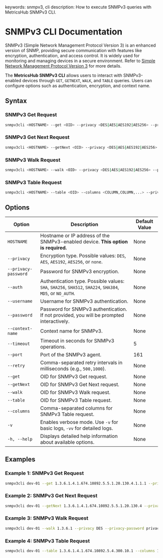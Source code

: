 keywords: snmpv3, cli
description: How to execute SNMPv3 queries with MetricsHub SNMPv3 CLI.

# SNMPv3 CLI Documentation

SNMPv3 (Simple Network Management Protocol Version 3) is an enhanced version of SNMP, providing secure communication with features like encryption, authentication, and access control. It is widely used for monitoring and managing devices in a secure environment. Refer to [Simple Network Management Protocol Version 3](https://en.wikipedia.org/wiki/Simple_Network_Management_Protocol#Version_3) for more details.

The **MetricsHub SNMPv3 CLI** allows users to interact with SNMPv3-enabled devices through `GET`, `GETNEXT`, `WALK`, and `TABLE` queries. Users can configure options such as authentication, encryption, and context name.

## Syntax

### SNMPv3 Get Request

```bash
snmpv3cli <HOSTNAME> --get <OID> --privacy <DES|AES|AES192|AES256> --privacy-password <PASSWORD> --auth <SHA|SHA256|SHA512|SHA384|SHA224|MD5> --username <USERNAME> --password <PASSWORD> --context-name <CONTEXT> --timeout <TIMEOUT> --retry <INTERVAL1>,<INTERVAL2>,...
```

### SNMPv3 Get Next Request

```bash
snmpv3cli <HOSTNAME> --getNext <OID> --privacy <DES|AES|AES192|AES256> --privacy-password <PASSWORD> --auth <SHA|SHA256|SHA512|SHA384|SHA224|MD5> --username <USERNAME> --password <PASSWORD> --context-name <CONTEXT> --timeout <TIMEOUT> --retry <INTERVAL1>,<INTERVAL2>,...
```

### SNMPv3 Walk Request

```bash
snmpv3cli <HOSTNAME> --walk <OID> --privacy <DES|AES|AES192|AES256> --privacy-password <PASSWORD> --auth <SHA|SHA256|SHA512|SHA384|SHA224|MD5> --username <USERNAME> --password <PASSWORD> --context-name <CONTEXT> --timeout <TIMEOUT> --retry <INTERVAL1>,<INTERVAL2>,...
```

### SNMPv3 Table Request

```bash
snmpv3cli <HOSTNAME> --table <OID> --columns <COLUMN,COLUMN,...> --privacy <DES|AES|AES192|AES256> --privacy-password <PASSWORD> --auth <SHA|SHA256|SHA512|SHA384|SHA224|MD5> --username <USERNAME> --password <PASSWORD> --context-name <CONTEXT> --timeout <TIMEOUT> --retry <INTERVAL1>,<INTERVAL2>,...
```

## Options

| Option               | Description                                                                                               | Default Value |
| -------------------- |-----------------------------------------------------------------------------------------------------------| ------------- |
| `HOSTNAME`           | Hostname or IP address of the SNMPv3-enabled device. **This option is required.**                         | None          |
| `--privacy`          | Encryption type. Possible values: `DES`, `AES`, `AES192`, `AES256`, or `none`.                            | None          |
| `--privacy-password` | Password for SNMPv3 encryption.                                                                           | None          |
| `--auth`             | Authentication type. Possible values: `SHA`, `SHA256`, `SHA512`, `SHA224`, `SHA384`, `MD5`, or `NO_AUTH`. | None          |
| `--username`         | Username for SNMPv3 authentication.                                                                       | None          |
| `--password`         | Password for SNMPv3 authentication. If not provided, you will be prompted interactively.                  | None          |
| `--context-name`     | Context name for SNMPv3.                                                                                  | None          |
| `--timeout`          | Timeout in seconds for SNMPv3 operations.                                                                 | 5             |
| `--port`             | Port of the SNMPv3 agent.                                                                                 | 161           |
| `--retry`            | Comma-separated retry intervals in milliseconds (e.g., `500,1000`).                                       | None          |
| `--get`              | OID for SNMPv3 Get request.                                                                               | None          |
| `--getNext`          | OID for SNMPv3 Get Next request.                                                                          | None          |
| `--walk`             | OID for SNMPv3 Walk request.                                                                              | None          |
| `--table`            | OID for SNMPv3 Table request.                                                                             | None          |
| `--columns`          | Comma-separated columns for SNMPv3 Table request.                                                         | None          |
| `-v`                 | Enables verbose mode. Use `-v` for basic logs, `-vv` for detailed logs.                                   | None          |
| `-h, --help`         | Displays detailed help information about available options.                                               | None          |

## Examples

### Example 1: SNMPv3 Get Request

```bash
snmpv3cli dev-01 --get 1.3.6.1.4.1.674.10892.5.5.1.20.130.4.1.1.1 --privacy AES --privacy-password privacyPassword --auth MD5 --username admin --password secret --context-name context --timeout 120 --retry 500,1000
```

### Example 2: SNMPv3 Get Next Request

```bash
snmpv3cli dev-01 --getNext 1.3.6.1.4.1.674.10892.5.5.1.20.130.4 --privacy AES --privacy-password privacyPassword --auth SHA --username admin --password secret --context-name context --timeout 120 --retry 500,1000
```

### Example 3: SNMPv3 Walk Request

```bash
snmpv3cli dev-01 --walk 1.3.6.1 --privacy DES --privacy-password privacyPassword --auth SHA --username admin --password secret --context-name context --timeout 120 --retry 500,1000
```

### Example 4: SNMPv3 Table Request

```bash
snmpv3cli dev-01 --table 1.3.6.1.4.1.674.10892.5.4.300.10.1 --columns 1,3,8,9,11 --privacy AES --privacy-password privacyPassword --auth MD5 --username admin --password secret --context-name context --timeout 120 --retry 500,1000
```
